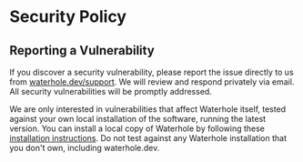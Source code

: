 # Security Policy

## Reporting a Vulnerability

If you discover a security vulnerability, please report the issue directly to us from [waterhole.dev/support](https://waterhole.dev/support). We will review and respond privately via email. All security vulnerabilities will be promptly addressed.

We are only interested in vulnerabilities that affect Waterhole itself, tested against your own local installation of the software, running the latest version. You can install a local copy of Waterhole by following these [installation instructions](https://waterhole.dev/docs/installation). Do not test against any Waterhole installation that you don't own, including waterhole.dev.
